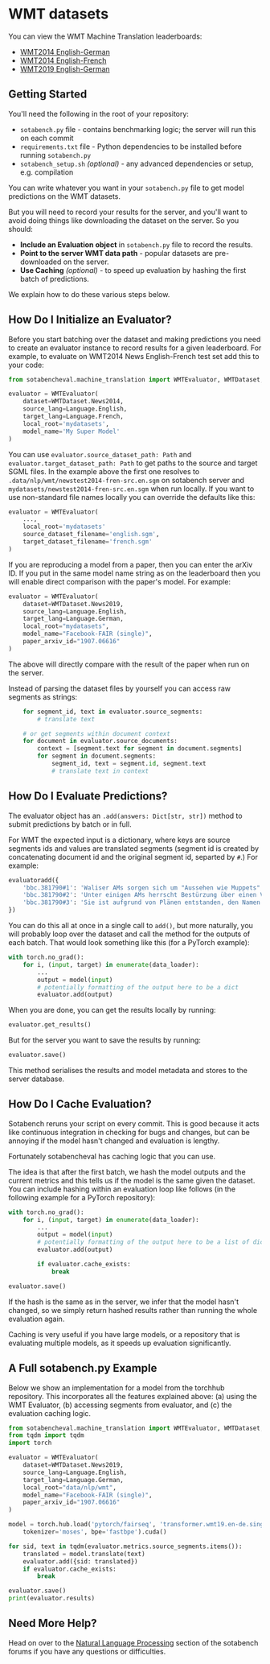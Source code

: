 # WMT datasets

You can view the WMT Machine Translation leaderboards:
 * [WMT2014 English-German](https://sotabench.com/benchmarks/machine-translation-on-wmt2014-english-german)
 * [WMT2014 English-French](https://sotabench.com/benchmarks/machine-translation-on-wmt2014-english-french)
 * [WMT2019 English-German](https://sotabench.com/benchmarks/machine-translation-on-wmt2019-english-german)

## Getting Started

You'll need the following in the root of your repository:

- `sotabench.py` file - contains benchmarking logic; the server will run this on each commit
- `requirements.txt` file - Python dependencies to be installed before running `sotabench.py`
- `sotabench_setup.sh` *(optional)* - any advanced dependencies or setup, e.g. compilation

You can write whatever you want in your `sotabench.py` file to get model predictions on the WMT datasets.

But you will need to record your results for the server, and you'll want to avoid doing things like
downloading the dataset on the server. So you should:

- **Include an Evaluation object** in `sotabench.py` file to record the results.
- **Point to the server WMT data path** - popular datasets are pre-downloaded on the server.
- **Use Caching** *(optional)* - to speed up evaluation by hashing the first batch of predictions.

We explain how to do these various steps below.

## How Do I Initialize an Evaluator?

Before you start batching over the dataset and making predictions you need
to create an evaluator instance to record results for a given leaderboard.
For example, to evaluate on WMT2014 News English-French test set add this
to your code:

``` python
from sotabencheval.machine_translation import WMTEvaluator, WMTDataset, Language

evaluator = WMTEvaluator(
    dataset=WMTDataset.News2014,
    source_lang=Language.English,
    target_lang=Language.French,
    local_root='mydatasets',
    model_name='My Super Model'
)
```

You can use `evaluator.source_dataset_path: Path` and `evaluator.target_dataset_path: Path`
to get paths to the source and target SGML files.
In the example above the first one resolves to `.data/nlp/wmt/newstest2014-fren-src.en.sgm` on
sotabench server and `mydatasets/newstest2014-fren-src.en.sgm` when run locally.
If you want to use non-standard file names locally you can override the defaults like this:

``` python
evaluator = WMTEvaluator(
    ...,
    local_root='mydatasets'
    source_dataset_filename='english.sgm',
    target_dataset_filename='french.sgm'
)
```

If you are reproducing a model from a paper, then you can enter the arXiv ID. If you
put in the same model name string as on the leaderboard
then you will enable direct comparison with the paper's model. For example:

``` python
evaluator = WMTEvaluator(
    dataset=WMTDataset.News2019,
    source_lang=Language.English,
    target_lang=Language.German,
    local_root="mydatasets",
    model_name="Facebook-FAIR (single)",
    paper_arxiv_id="1907.06616"
)
```

The above will directly compare with the result of the paper when run on the server.

Instead of parsing the dataset files by yourself you can access raw segments as strings:

``` python
    for segment_id, text in evaluator.source_segments:
        # translate text

    # or get segments within document context
    for document in evaluator.source_documents:
        context = [segment.text for segment in document.segments]
        for segment in document.segments:
            segment_id, text = segment.id, segment.text
            # translate text in context
```

## How Do I Evaluate Predictions?

The evaluator object has an `.add(answers: Dict[str, str])` method to submit predictions by batch or in full.

For WMT the expected input is a dictionary, where keys are source segments
ids and values are translated segments
(segment id is created by concatenating document id and the original segment id,
separted by `#`.) For example:

``` python
evaluatoradd({
    'bbc.381790#1': 'Waliser AMs sorgen sich um "Aussehen wie Muppets"',
    'bbc.381790#2': 'Unter einigen AMs herrscht Bestürzung über einen Vorschlag, ...',
    'bbc.381790#3': 'Sie ist aufgrund von Plänen entstanden, den Namen ...'
})
```

You can do this all at once in a single call to `add()`, but more naturally, you will
probably loop over the dataset and call the method for the outputs of each batch.
That would look something like this (for a PyTorch example):

``` python
with torch.no_grad():
    for i, (input, target) in enumerate(data_loader):
        ...
        output = model(input)
        # potentially formatting of the output here to be a dict
        evaluator.add(output)
```

When you are done, you can get the results locally by running:

``` python
evaluator.get_results()
```

But for the server you want to save the results by running:

``` python
evaluator.save()
```

This method serialises the results and model metadata and stores to the server database.

## How Do I Cache Evaluation?

Sotabench reruns your script on every commit. This is good because it acts like
continuous integration in checking for bugs and changes, but can be annoying
if the model hasn't changed and evaluation is lengthy.

Fortunately sotabencheval has caching logic that you can use.

The idea is that after the first batch, we hash the model outputs and the
current metrics and this tells us if the model is the same given the dataset.
You can include hashing within an evaluation loop like follows (in the following
example for a PyTorch repository):

``` python
with torch.no_grad():
    for i, (input, target) in enumerate(data_loader):
        ...
        output = model(input)
        # potentially formatting of the output here to be a list of dicts
        evaluator.add(output)

        if evaluator.cache_exists:
            break

evaluator.save()
```

If the hash is the same as in the server, we infer that the model hasn't changed, so
we simply return hashed results rather than running the whole evaluation again.

Caching is very useful if you have large models, or a repository that is evaluating
multiple models, as it speeds up evaluation significantly.

## A Full sotabench.py Example

Below we show an implementation for a model from the torchhub repository. This
incorporates all the features explained above: (a) using the WMT Evaluator,
(b) accessing segments from evaluator, and (c) the evaluation caching logic.

``` python
from sotabencheval.machine_translation import WMTEvaluator, WMTDataset, Language
from tqdm import tqdm
import torch

evaluator = WMTEvaluator(
    dataset=WMTDataset.News2019,
    source_lang=Language.English,
    target_lang=Language.German,
    local_root="data/nlp/wmt",
    model_name="Facebook-FAIR (single)",
    paper_arxiv_id="1907.06616"
)

model = torch.hub.load('pytorch/fairseq', 'transformer.wmt19.en-de.single_model',
    tokenizer='moses', bpe='fastbpe').cuda()

for sid, text in tqdm(evaluator.metrics.source_segments.items()):
    translated = model.translate(text)
    evaluator.add({sid: translated})
    if evaluator.cache_exists:
        break

evaluator.save()
print(evaluator.results)

```

## Need More Help?

Head on over to the [Natural Language Processing](https://forum.sotabench.com/c/nlp) section of the sotabench
forums if you have any questions or difficulties.
